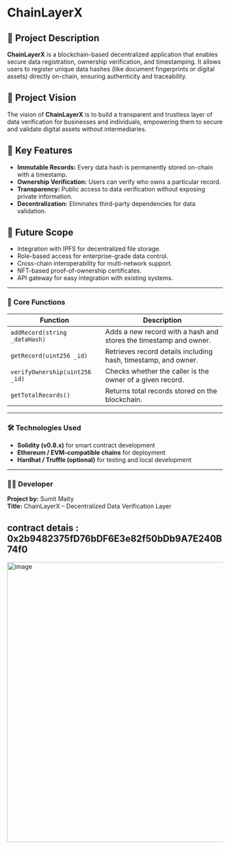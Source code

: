 # ChainLayerX

## 🧩 Project Description
**ChainLayerX** is a blockchain-based decentralized application that enables secure data registration, ownership verification, and timestamping. It allows users to register unique data hashes (like document fingerprints or digital assets) directly on-chain, ensuring authenticity and traceability.

## 🚀 Project Vision
The vision of **ChainLayerX** is to build a transparent and trustless layer of data verification for businesses and individuals, empowering them to secure and validate digital assets without intermediaries.

## 🌟 Key Features
- **Immutable Records:** Every data hash is permanently stored on-chain with a timestamp.
- **Ownership Verification:** Users can verify who owns a particular record.
- **Transparency:** Public access to data verification without exposing private information.
- **Decentralization:** Eliminates third-party dependencies for data validation.

## 🔮 Future Scope
- Integration with IPFS for decentralized file storage.
- Role-based access for enterprise-grade data control.
- Cross-chain interoperability for multi-network support.
- NFT-based proof-of-ownership certificates.
- API gateway for easy integration with existing systems.

---

### 🧠 Core Functions
| Function | Description |
|-----------|--------------|
| `addRecord(string _dataHash)` | Adds a new record with a hash and stores the timestamp and owner. |
| `getRecord(uint256 _id)` | Retrieves record details including hash, timestamp, and owner. |
| `verifyOwnership(uint256 _id)` | Checks whether the caller is the owner of a given record. |
| `getTotalRecords()` | Returns total records stored on the blockchain. |

---

### 🛠️ Technologies Used
- **Solidity (v0.8.x)** for smart contract development  
- **Ethereum / EVM-compatible chains** for deployment  
- **Hardhat / Truffle (optional)** for testing and local development  

---

### 👨‍💻 Developer
**Project by:** Sumit Maity  
**Title:** ChainLayerX – Decentralized Data Verification Layer  
## contract detais : 0x2b9482375fD76bDF6E3e82f50bDb9A7E240B74f0

<img width="1397" height="653" alt="image" src="https://github.com/user-attachments/assets/b448204f-f1a6-4dc4-85be-a45ac3c67c31" />
